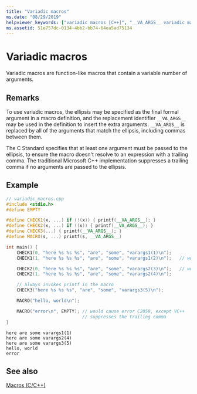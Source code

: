 ```yaml
---
title: "Variadic macros"
ms.date: "08/29/2019"
helpviewer_keywords: ["variadic macros [C++]", "__VA_ARGS__ variadic macro specifier"]
ms.assetid: 51e757dc-0134-4bb2-bb74-64ea5ad75134
---
```

# Variadic macros

Variadic macros are function-like macros that contain a variable number of arguments.

## Remarks

To use variadic macros, the ellipsis may be specified as the final formal argument in a macro definition, and the replacement identifier `__VA_ARGS__` may be used in the definition to insert the extra arguments.  `__VA_ARGS__` is replaced by all of the arguments that match the ellipsis, including commas between them.

The C Standard specifies that at least one argument must be passed to the ellipsis, to ensure the macro doesn't resolve to an expression with a trailing comma. The traditional Microsoft C++ implementation suppresses a trailing comma if no arguments are passed to the ellipsis.

## Example

```cpp
// variadic_macros.cpp
#include <stdio.h>
#define EMPTY

#define CHECK1(x, ...) if (!(x)) { printf(__VA_ARGS__); }
#define CHECK2(x, ...) if ((x)) { printf(__VA_ARGS__); }
#define CHECK3(...) { printf(__VA_ARGS__); }
#define MACRO(s, ...) printf(s, __VA_ARGS__)

int main() {
    CHECK1(0, "here %s %s %s", "are", "some", "varargs1(1)\n");
    CHECK1(1, "here %s %s %s", "are", "some", "varargs1(2)\n");   // won't print

    CHECK2(0, "here %s %s %s", "are", "some", "varargs2(3)\n");   // won't print
    CHECK2(1, "here %s %s %s", "are", "some", "varargs2(4)\n");

    // always invokes printf in the macro
    CHECK3("here %s %s %s", "are", "some", "varargs3(5)\n");

    MACRO("hello, world\n");

    MACRO("error\n", EMPTY); // would cause error C2059, except VC++
                             // suppresses the trailing comma
}
```

```Output
here are some varargs1(1)
here are some varargs2(4)
here are some varargs3(5)
hello, world
error
```

## See also

[Macros (C/C++)](../preprocessor/macros-c-cpp.md)
